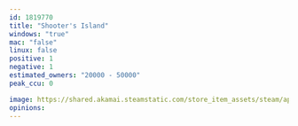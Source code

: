 ```yaml
---
id: 1819770
title: "Shooter's Island"
windows: "true"
mac: "false"
linux: false
positive: 1
negative: 1
estimated_owners: "20000 - 50000"
peak_ccu: 0

image: https://shared.akamai.steamstatic.com/store_item_assets/steam/apps/1819770/header.jpg?t=1643496172
opinions:
---
```

